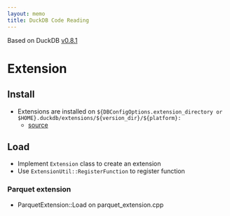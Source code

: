 ```yaml
---
layout: memo
title: DuckDB Code Reading
---
```


Based on DuckDB [v0.8.1](https://github.com/duckdb/duckdb/tree/v0.8.1)

# Extension

## Install
- Extensions are installed on `${DBConfigOptions.extension_directory or $HOME}.duckdb/extensions/${version_dir}/${platform}:`
  - [source](https://github.com/duckdb/duckdb/blob/6536a772329002b05decbfc0a9d3f606e0ec7f55/src/main/extension/extension_install.cpp#L38)

## Load
- Implement `Extension` class to create an extension
- Use `ExtensionUtil::RegisterFunction` to register function

### Parquet extension
- ParquetExtension::Load on parquet_extension.cpp
